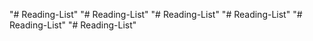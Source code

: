 "# Reading-List" 
"# Reading-List" 
"# Reading-List" 
"# Reading-List" 
"# Reading-List" 
"# Reading-List" 
